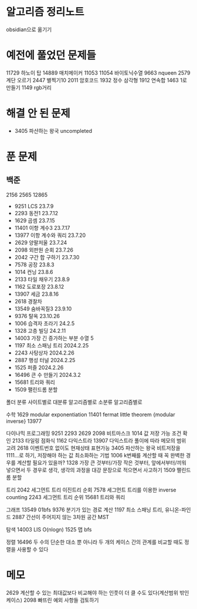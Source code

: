 # 알고리즘 정리노트

obsidian으로 옮기기

# 예전에 풀었던 문제들

11729 하노이 탑
14889 매치메이커
11053 11054 바이토닉수열
9663 nqueen
2579 계단 오르기
2447 별찍기10
2011 암호코드
1932 정수 삼각형
1912 연속합
1463 1로 만들기
1149 rgb거리

# 해결 안 된 문제
- 3405 파산하는 왕국 uncompleted

# 푼 문제
## 백준
2156 2565 12865

- 9251 LCS 23.7.9
- 2293 동전1 23.7.12
- 1629 곱셈 23.7.15
- 11401 이항 계수3 23.7.17
- 13977 이항 계수와 쿼리 23.7.20
- 2629 양팔저울 23.7.24
- 2098 외판원 순회 23.7.26
- 2042 구간 합 구하기 23.7.30
- 7578 공장 23.8.3
- 1014 컨닝 23.8.6
- 2133 타일 채우기 23.8.9
- 1162 도로포장 23.8.12
- 13907 세금 23.8.16
- 2618 경찰차
- 13549 숨바꼭질3 23.9.10
- 9376 탈옥 23.10.26
- 1006 습격자 초라기 24.2.5
- 1328 고층 빌딩 24.2.11
- 14003 가장 긴 증가하는 부분 수열 5
- 1197 최소 스패닝 트리 2024.2.25
- 2243 사탕상자 2024.2.26
- 2887 행성 터널 2024.2.25
- 1525 퍼즐 2024.2.26
- 16496 큰 수 만들기 2024.3.2
- 15681 트리와 쿼리
- 1509 팰린드롬 분할

폴더 분류
사이트별로
대분류 알고리즘별로
소분류 알고리즘별로

수학
1629 modular exponentiation
11401 fermat little theorem {modular inverse}
13977

다이나믹 프로그래밍
9251 2293 2629
2098 비트마스크
1014 값 저장 가능 조건 확인
2133 타일링 점화식
1162 다익스트라
13907 다익스트라 풀이에 따라 메모의 범위 고려
2618 이벤트번호 없이도 현재상태 표현가능
3405 파산하는 왕국 비트저장을 1111...로 하기, 저장해야 하는 값 최소화하는 기법
1006 k번째를 계산할 때 꼭 완벽한 경우를 계산할 필요가 있을까?
1328 가장 큰 것부터/가장 작은 것부터, 앞에서부터/끼워넣으면서 두 경우로 생각, 생각의 과정을 대강 문장으로 적으면서 사고하기
1509 팰린드롬 분할

트리
2042 세그먼트 트리 이진트리 순회
7578 세그먼트 트리를 이용한 inverse counting
2243 세그먼트 트리 순위
15681 트리와 쿼리

그래프
13549 01bfs
9376 분기가 있는 경로 계산
1197 최소 스패닝 트리, 유니온-파인드
2887 간선이 주어지지 않는 3차원 공간 MST

탐색
14003 LIS O(nlogn)
1525 맵 bfs

정렬
16496 두 수의 단순한 대소 뿐 아니라 두 개의 케이스 간의 관계를 비교할 때도 정렬을 사용할 수 있다

# 메모

2629 계산할 수 있는 최대값보다 비교해야 하는 인풋이 더 클 수도 있다(계산범위 밖인 케이스)
2098 빠뜨린 예외 사항들 검토하기
